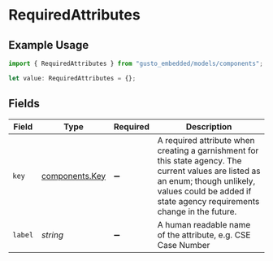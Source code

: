# RequiredAttributes

## Example Usage

```typescript
import { RequiredAttributes } from "gusto_embedded/models/components";

let value: RequiredAttributes = {};
```

## Fields

| Field                                                                                                                                                                                                       | Type                                                                                                                                                                                                        | Required                                                                                                                                                                                                    | Description                                                                                                                                                                                                 |
| ----------------------------------------------------------------------------------------------------------------------------------------------------------------------------------------------------------- | ----------------------------------------------------------------------------------------------------------------------------------------------------------------------------------------------------------- | ----------------------------------------------------------------------------------------------------------------------------------------------------------------------------------------------------------- | ----------------------------------------------------------------------------------------------------------------------------------------------------------------------------------------------------------- |
| `key`                                                                                                                                                                                                       | [components.Key](../../models/components/key.md)                                                                                                                                                            | :heavy_minus_sign:                                                                                                                                                                                          | A required attribute when creating a garnishment for this state agency. The current values are listed as an enum; though unlikely, values could be added if state agency requirements change in the future. |
| `label`                                                                                                                                                                                                     | *string*                                                                                                                                                                                                    | :heavy_minus_sign:                                                                                                                                                                                          | A human readable name of the attribute, e.g. CSE Case Number                                                                                                                                                |